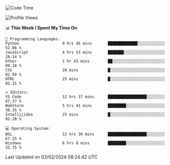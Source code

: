 <!--START_SECTION:waka-->
![Code Time](http://img.shields.io/badge/Code%20Time-554%20hrs%2018%20mins-blue)

![Profile Views](http://img.shields.io/badge/Profile%20Views-2-blue)

📊 **This Week I Spent My Time On** 

```text
💬 Programming Languages: 
Python                   9 hrs 45 mins       █████████████░░░░░░░░░░░░   52.06 % 
JavaScript               4 hrs 53 mins       ███████░░░░░░░░░░░░░░░░░░   26.14 % 
Other                    1 hr 43 mins        ██░░░░░░░░░░░░░░░░░░░░░░░   09.18 % 
CSS                      28 mins             █░░░░░░░░░░░░░░░░░░░░░░░░   02.54 % 
HTML                     25 mins             █░░░░░░░░░░░░░░░░░░░░░░░░   02.31 % 

🔥 Editors: 
VS Code                  12 hrs 37 mins      █████████████████░░░░░░░░   67.37 % 
WebStorm                 5 hrs 41 mins       ████████░░░░░░░░░░░░░░░░░   30.35 % 
Intellijidea             25 mins             █░░░░░░░░░░░░░░░░░░░░░░░░   02.28 % 

💻 Operating System: 
WSL                      12 hrs 36 mins      █████████████████░░░░░░░░   67.25 % 
Windows                  6 hrs 8 mins        ████████░░░░░░░░░░░░░░░░░   32.75 % 
```


 Last Updated on 02/02/2024 08:24:42 UTC
<!--END_SECTION:waka-->
